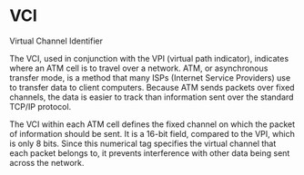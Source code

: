 # VCI


Virtual Channel Identifier

The VCI, used in conjunction with the VPI (virtual path indicator),
indicates where an ATM cell is to travel over a network. ATM, or
asynchronous transfer mode, is a method that many ISPs (Internet Service
Providers) use to transfer data to client computers. Because ATM sends
packets over fixed channels, the data is easier to track than
information sent over the standard TCP/IP protocol.

The VCI within each ATM cell defines the fixed channel on which the
packet of information should be sent. It is a 16-bit field, compared to
the VPI, which is only 8 bits. Since this numerical tag specifies the
virtual channel that each packet belongs to, it prevents interference
with other data being sent across the network.

